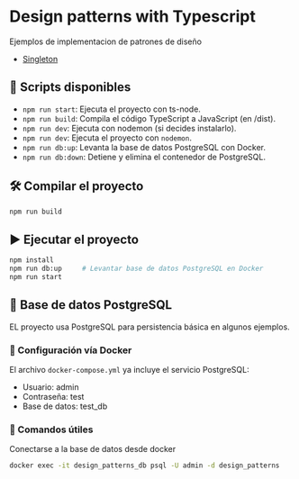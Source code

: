 # Design patterns with Typescript

Ejemplos de implementacion de patrones de diseño

- [Singleton](https://github.com/leodanielbc/design_patterns_ts/blob/master/src/creational/singleton/README.md)

## 🚀 Scripts disponibles

- `npm run start`: Ejecuta el proyecto con ts-node.
- `npm run build`: Compila el código TypeScript a JavaScript (en /dist).
- `npm run dev`: Ejecuta con nodemon (si decides instalarlo).
- `npm run dev`: Ejecuta el proyecto con `nodemon`.
- `npm run db:up`: Levanta la base de datos PostgreSQL con Docker.
- `npm run db:down`: Detiene y elimina el contenedor de PostgreSQL.

## 🛠️ Compilar el proyecto

```bash
npm run build
```

## ▶️ Ejecutar el proyecto

```bash
npm install
npm run db:up     # Levantar base de datos PostgreSQL en Docker
npm run start
```
## 🧪 Base de datos PostgreSQL
EL proyecto usa PostgreSQL para persistencia básica en algunos ejemplos.

### 🐘 Configuración vía Docker

El archivo `docker-compose.yml` ya incluye el servicio PostgreSQL:
- Usuario: admin
- Contraseña: test
- Base de datos: test_db

### 🧰 Comandos útiles
Conectarse a la base de datos desde docker
```bash
docker exec -it design_patterns_db psql -U admin -d design_patterns
```
